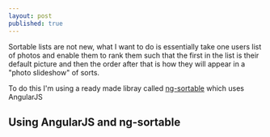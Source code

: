 ```yaml
---
layout: post
published: true
---
```


Sortable lists are not new, what I want to do is essentially take one users list of photos
and enable them to rank them such that the first in the list is their default picture and 
then the order after that is how they will appear in a "photo slideshow" of sorts.

To do this I'm using a ready made libray called [ng-sortable](https://github.com/a5hik/ng-sortable) which uses AngularJS

## Using AngularJS and ng-sortable
